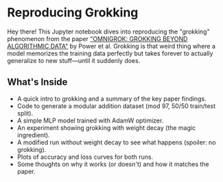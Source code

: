 # Reproducing Grokking

Hey there! This Jupyter notebook dives into reproducing the "grokking" phenomenon from the paper ["OMNIGROK: GROKKING BEYOND ALGORITHMIC DATA"](https://arxiv.org/pdf/2210.01117) by Power et al. Grokking is that weird thing where a model memorizes the training data perfectly but takes forever to actually generalize to new stuff—until it suddenly does.

## What's Inside

- A quick intro to grokking and a summary of the key paper findings.
- Code to generate a modular addition dataset (mod 97, 50/50 train/test split).
- A simple MLP model trained with AdamW optimizer.
- An experiment showing grokking with weight decay (the magic ingredient).
- A modified run without weight decay to see what happens (spoiler: no grokking).
- Plots of accuracy and loss curves for both runs.
- Some thoughts on why it works (or doesn't) and how it matches the paper.



